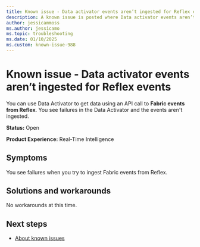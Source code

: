 ```yaml
---
title: Known issue - Data activator events aren’t ingested for Reflex events
description: A known issue is posted where Data activator events aren’t ingested for Reflex events
author: jessicammoss
ms.author: jessicamo
ms.topic: troubleshooting  
ms.date: 01/10/2025
ms.custom: known-issue-988
---
```


# Known issue - Data activator events aren’t ingested for Reflex events

You can use Data Activator to get data using an API call to **Fabric events from Reflex**. You see failures in the Data Activator and the events aren't ingested.

**Status:** Open

**Product Experience:** Real-Time Intelligence

## Symptoms

You see failures when you try to ingest Fabric events from Reflex.

## Solutions and workarounds

No workarounds at this time.

## Next steps

- [About known issues](https://support.fabric.microsoft.com/known-issues)
